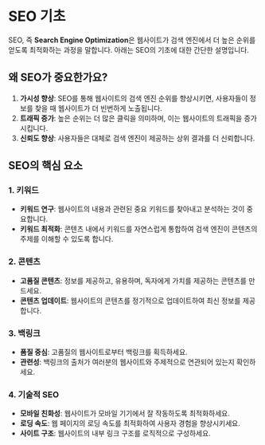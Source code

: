 # SEO 기초

SEO, 즉 **Search Engine Optimization**은 웹사이트가 검색 엔진에서 더 높은 순위를 얻도록 최적화하는 과정을 말합니다. 아래는 SEO의 기초에 대한 간단한 설명입니다.

## 왜 SEO가 중요한가요?

1. **가시성 향상**: SEO를 통해 웹사이트의 검색 엔진 순위를 향상시키면, 사용자들이 정보를 찾을 때 웹사이트가 더 빈번하게 노출됩니다.
2. **트래픽 증가**: 높은 순위는 더 많은 클릭을 의미하며, 이는 웹사이트의 트래픽을 증가시킵니다.
3. **신뢰도 향상**: 사용자들은 대체로 검색 엔진이 제공하는 상위 결과를 더 신뢰합니다.

## SEO의 핵심 요소

### 1. 키워드

- **키워드 연구**: 웹사이트의 내용과 관련된 중요 키워드를 찾아내고 분석하는 것이 중요합니다.
- **키워드 최적화**: 콘텐츠 내에서 키워드를 자연스럽게 통합하여 검색 엔진이 콘텐츠의 주제를 이해할 수 있도록 합니다.

### 2. 콘텐츠

- **고품질 콘텐츠**: 정보를 제공하고, 유용하며, 독자에게 가치를 제공하는 콘텐츠를 만드세요.
- **콘텐츠 업데이트**: 웹사이트의 콘텐츠를 정기적으로 업데이트하여 최신 정보를 제공합니다.

### 3. 백링크

- **품질 중심**: 고품질의 웹사이트로부터 백링크를 획득하세요.
- **관련성**: 백링크의 출처가 여러분의 웹사이트와 주제적으로 연관되어 있는지 확인하세요.

### 4. 기술적 SEO

- **모바일 친화성**: 웹사이트가 모바일 기기에서 잘 작동하도록 최적화하세요.
- **로딩 속도**: 웹 페이지의 로딩 속도를 최적화하여 사용자 경험을 향상시키세요.
- **사이트 구조**: 웹사이트의 내부 링크 구조를 로직적으로 구성하세요.
